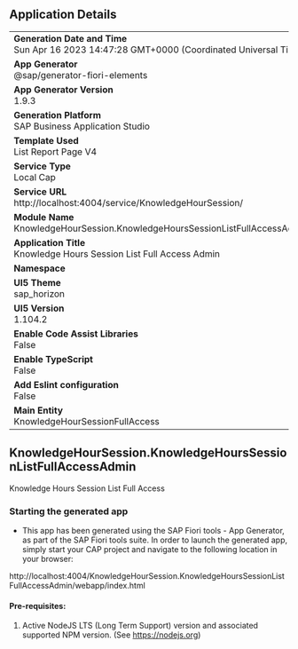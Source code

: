 ## Application Details
|               |
| ------------- |
|**Generation Date and Time**<br>Sun Apr 16 2023 14:47:28 GMT+0000 (Coordinated Universal Time)|
|**App Generator**<br>@sap/generator-fiori-elements|
|**App Generator Version**<br>1.9.3|
|**Generation Platform**<br>SAP Business Application Studio|
|**Template Used**<br>List Report Page V4|
|**Service Type**<br>Local Cap|
|**Service URL**<br>http://localhost:4004/service/KnowledgeHourSession/
|**Module Name**<br>KnowledgeHourSession.KnowledgeHoursSessionListFullAccessAdmin|
|**Application Title**<br>Knowledge Hours Session List Full Access Admin|
|**Namespace**<br>|
|**UI5 Theme**<br>sap_horizon|
|**UI5 Version**<br>1.104.2|
|**Enable Code Assist Libraries**<br>False|
|**Enable TypeScript**<br>False|
|**Add Eslint configuration**<br>False|
|**Main Entity**<br>KnowledgeHourSessionFullAccess|

## KnowledgeHourSession.KnowledgeHoursSessionListFullAccessAdmin

Knowledge Hours Session List Full Access

### Starting the generated app

-   This app has been generated using the SAP Fiori tools - App Generator, as part of the SAP Fiori tools suite.  In order to launch the generated app, simply start your CAP project and navigate to the following location in your browser:

http://localhost:4004/KnowledgeHourSession.KnowledgeHoursSessionListFullAccessAdmin/webapp/index.html

#### Pre-requisites:

1. Active NodeJS LTS (Long Term Support) version and associated supported NPM version.  (See https://nodejs.org)


